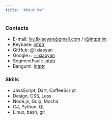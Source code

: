 ```yaml
---
title: "About Me"
---
```


### Contacts

- E-mail: <lxy.lixiaoyan@gmail.com> / <i@intptr.im>
- Keybase: [intptr](https://keybase.io/intptr)
- GitHub: @lixiaoyan
- Google+: [+lixiaoyan](https://www.google.com/+lixiaoyan)
- SegmentFault: [intptr](http://segmentfault.com/u/intptr)
- Bangumi: [intptr](http://bgm.tv/user/intptr)

### Skills

- JavaScript, Dart, CoffeeScript
- Design, CSS, Less
- Node.js, Gulp, Mocha
- C#, Python, Qt
- Linux, bash, git
